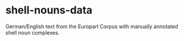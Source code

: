 # shell-nouns-data
German/English text from the Europarl Corpus with manually annotated shell noun complexes.
